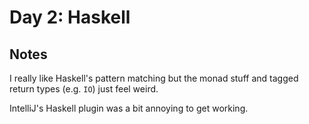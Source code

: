 # Day 2: Haskell

## Notes

I really like Haskell's pattern matching but the monad stuff and tagged return types (e.g. `IO`) just feel weird.

IntelliJ's Haskell plugin was a bit annoying to get working.
